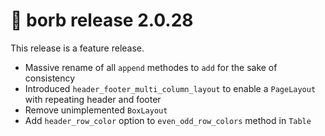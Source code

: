 # :mega: borb release 2.0.28

This release is a feature release.
- Massive rename of all `append` methodes to `add` for the sake of consistency
- Introduced `header_footer_multi_column_layout` to enable a `PageLayout` with repeating header and footer
- Remove unimplemented `BoxLayout`
- Add `header_row_color` option to `even_odd_row_colors` method in `Table`